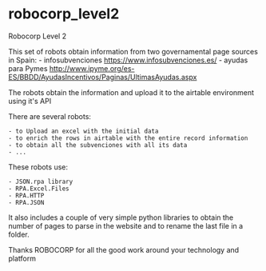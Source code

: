 # robocorp_level2
Robocorp Level 2

This set of robots obtain information from two governamental page sources in Spain:
    - infosubvenciones      https://www.infosubvenciones.es/
    - ayudas para Pymes     http://www.ipyme.org/es-ES/BBDD/AyudasIncentivos/Paginas/UltimasAyudas.aspx

The robots obtain the information and upload it to the airtable environment using it's API

There are several robots:

    - to Upload an excel with the initial data
    - to enrich the rows in airtable with the entire record information
    - to obtain all the subvenciones with all its data
    - ...
    
These robots use:

    - JSON.rpa library
    - RPA.Excel.Files
    - RPA.HTTP
    - RPA.JSON
   
It also includes a couple of very simple python libraries to obtain the number of pages to parse in the website and to rename the last file in a folder.

Thanks ROBOCORP for all the good work around your technology and platform

